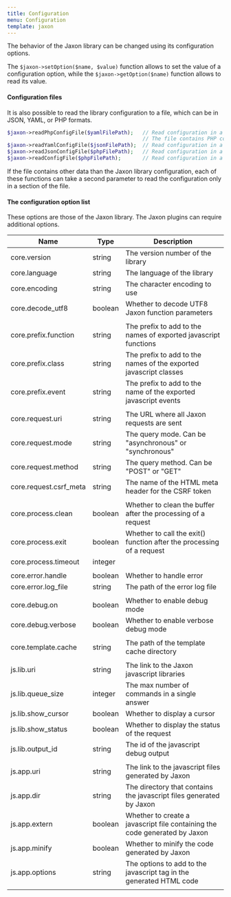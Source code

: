 ```yaml
---
title: Configuration
menu: Configuration
template: jaxon
---
```


The behavior of the Jaxon library can be changed using its configuration options.

The `$jaxon->setOption($name, $value)` function allows to set the value of a configuration option, while the `$jaxon->getOption($name)` function allows to read its value.

#### Configuration files

It is also possible to read the library configuration to a file, which can be in JSON, YAML, or PHP formats.
```php
$jaxon->readPhpConfigFile($yamlFilePath);   // Read configuration in a PHP file.
                                            // The file contains PHP code that returns an array.
$jaxon->readYamlConfigFile($jsonFilePath);  // Read configuration in a YAML file.
$jaxon->readJsonConfigFile($phpFilePath);   // Read configuration in a JSON file.
$jaxon->readConfigFile($phpFilePath);       // Read configuration in a file based on its extension.
```
If the file contains other data than the Jaxon library configuration, each of these functions can take a second parameter to read the configuration only in a section of the file.

#### The configuration option list

These options are those of the Jaxon library. The Jaxon plugins can require additional options.

| Name | Type | Description |
|-----|------|-------------|
| core.version                  | string  | The version number of the library |
| core.language                 | string  | The language of the library |
| core.encoding                 | string  | The character encoding to use |
| core.decode_utf8              | boolean | Whether to decode UTF8 Jaxon function parameters |
| | | |
| core.prefix.function          | string  | The prefix to add to the names of exported javascript functions |
| core.prefix.class             | string  | The prefix to add to the names of the exported javascript classes |
| core.prefix.event             | string  | The prefix to add to the name of the exported javascript events |
| | | |
| core.request.uri              | string  | The URL where all Jaxon requests are sent |
| core.request.mode             | string  | The query mode. Can be "asynchronous" or "synchronous" |
| core.request.method           | string  | The query method. Can be "POST" or "GET" |
| core.request.csrf_meta        | string  | The name of the HTML meta header for the CSRF token |
| | | |
| core.process.clean            | boolean | Whether to clean the buffer after the processing of a request |
| core.process.exit             | boolean | Whether to call the exit() function after the processing of a request |
| core.process.timeout          | integer |  |
| | | |
| core.error.handle             | boolean | Whether to handle error |
| core.error.log_file           | string  | The path of the error log file |
| | | |
| core.debug.on                 | boolean | Whether to enable debug mode |
| core.debug.verbose            | boolean | Whether to enable verbose debug mode |
| | | |
| core.template.cache           | string  | The path of the template cache directory |
| | | |
| js.lib.uri                    | string  | The link to the Jaxon javascript libraries |
| js.lib.queue_size             | integer | The max number of commands in a single answer |
| js.lib.show_cursor            | boolean | Whether to display a cursor |
| js.lib.show_status            | boolean | Whether to display the status of the request |
| js.lib.output_id              | string  | The id of the javascript debug output |
| | | |
| js.app.uri                    | string  | The link to the javascript files generated by Jaxon |
| js.app.dir                    | string  | The directory that contains the javascript files generated by Jaxon |
| js.app.extern                 | boolean | Whether to create a javascript file containing the code generated by Jaxon |
| js.app.minify                 | boolean | Whether to minify the code generated by Jaxon |
| js.app.options                | string  | The options to add to the javascript tag in the generated HTML code |
| | | |
